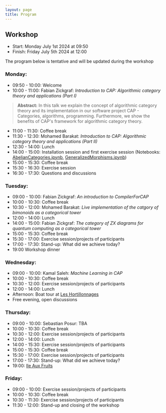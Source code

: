 ```yaml
---
layout: page
title: Program
---
```


## Workshop
* Start: Monday July 1st 2024 at 09:50
* Finish: Friday July 5th 2024 at 12:00

The program below is tentative and will be updated during the workshop

### Monday:

* 09:50 - 10:00: Welcome
* 10:00 - 11:00: Fabian Zickgraf: *Introduction to CAP: Algorithmic category theory and applications (Part I)*<br/>
> **Abstract:** In this talk we explain the concept of algorithmic category theory
> and its implementation in our software project
> CAP - Categories, algorithms, programming.
> Furthermore, we show the benefits of CAP's framework
> for algorithmic category theory.
* 11:00 - 11:30: Coffee break
* 11:30 - 12:30: Mohamed Barakat: *Introduction to CAP: Algorithmic category theory and applications (Part II)*<br/>
* 12:30 - 14:00: Lunch
* 14:00 - 15:00: Installation session and first exercise session (Notebooks: [AbelianCategories.ipynb](https://github.com/homalg-project/capdays-2024/blob/gh-pages/materials/AbelianCategories.ipynb), [GeneralizedMorphisms.ipynb](https://github.com/homalg-project/capdays-2024/blob/gh-pages/materials/GeneralizedMorphisms.ipynb))
* 15:00 - 15:30: Coffee break
* 15:30 - 16:30: Exercise session
* 16:30 - 17:30: Questions and discussions

### Tuesday:

* 09:00 - 10:00: Fabian Zickgraf: *An introduction to CompilerForCAP*
* 10:00 - 10:30: Coffee break
* 10:30 - 12:00: Mohamed Barakat: *Live implementation of the catgory of bimonoids as a categorical tower*
* 12:00 - 14:00: Lunch
* 14:00 - 15:00: Fabian Zickgraf: *The category of ZX diagrams for quantum computing as a categorical tower*
* 15:00 - 15:30: Coffee break
* 15:30 - 17:00: Exercise session/projects of participants
* 17:00 - 17:30: Stand-up: What did we achieve today?
* 19:00 Workshop dinner

### Wednesday:

* 09:00 - 10:00: Kamal Saleh: *Machine Learning in CAP*
* 10:00 - 10:30: Coffee break
* 10:30 - 12:00: Exercise session/projects of participants
* 12:00 - 14:00: Lunch
* Afternoon: Boat tour at [Les Hortillonnages](https://maps.app.goo.gl/xC3aBqfiLkZxQC2V8)
* Free evening, open discussions

### Thursday:

* 09:00 - 10:00: Sebastian Posur: TBA
* 10:00 - 10:30: Coffee break
* 10:30 - 12:00: Exercise session/projects of participants
* 12:00 - 14:00: Lunch
* 14:00 - 15:30: Exercise session/projects of participants
* 15:00 - 15:30: Coffee break
* 15:30 - 17:00: Exercise session/projects of participants
* 17:00 - 17:30: Stand-up: What did we achieve today?
* 19:00: [Ile Aux Fruits](https://maps.app.goo.gl/5PbHfJX1gVWSk28H9)

### Friday:

* 09:00 - 10:00: Exercise session/projects of participants
* 10:00 - 10:30: Coffee break
* 10:30 - 11:30: Exercise session/projects of participants
* 11:30 - 12:00: Stand-up and closing of the workshop
